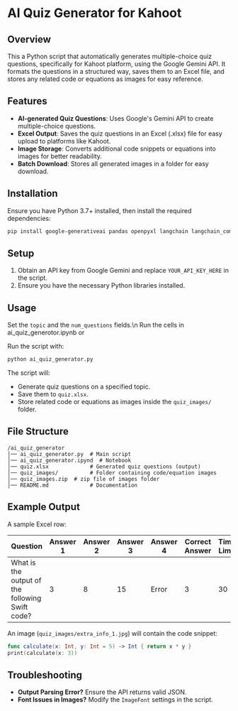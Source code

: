 # AI Quiz Generator for Kahoot

## Overview
This a Python script that automatically generates multiple-choice quiz questions, specifically for Kahoot platform, using the Google Gemini API. It formats the questions in a structured way, saves them to an Excel file, and stores any related code or equations as images for easy reference.

## Features
- **AI-generated Quiz Questions**: Uses Google's Gemini API to create multiple-choice questions.
- **Excel Output**: Saves the quiz questions in an Excel (.xlsx) file for easy upload to platforms like Kahoot.
- **Image Storage**: Converts additional code snippets or equations into images for better readability.
- **Batch Download**: Stores all generated images in a folder for easy download.

## Installation
Ensure you have Python 3.7+ installed, then install the required dependencies:

```sh
pip install google-generativeai pandas openpyxl langchain langchain_community langchain-google-genai
```

## Setup
1. Obtain an API key from Google Gemini and replace `YOUR_API_KEY_HERE` in the script.
2. Ensure you have the necessary Python libraries installed.

## Usage
Set the `topic` and the `num_questions` fields.\n
Run the cells in ai_quiz_generotor.ipynb or

Run the script with:
```sh
python ai_quiz_generator.py
```

The script will:
- Generate quiz questions on a specified topic.
- Save them to `quiz.xlsx`.
- Store related code or equations as images inside the `quiz_images/` folder.

## File Structure
```
/ai_quiz_generator
│── ai_quiz_generator.py  # Main script
│── ai_quiz_generator.ipynd  # Notebook
│── quiz.xlsx             # Generated quiz questions (output)
│── quiz_images/          # Folder containing code/equation images
│── quiz_images.zip  # zip file of images folder
│── README.md             # Documentation
```

## Example Output
A sample Excel row:

| Question | Answer 1 | Answer 2 | Answer 3 | Answer 4 | Correct Answer | Time Limit |
|----------|----------|----------|----------|----------|---------------|------------|
| What is the output of the following Swift code? | 3 | 8 | 15 | Error | 3 | 30 |

An image (`quiz_images/extra_info_1.jpg`) will contain the code snippet:
```swift
func calculate(x: Int, y: Int = 5) -> Int { return x * y }
print(calculate(x: 3))
```

## Troubleshooting
- **Output Parsing Error?** Ensure the API returns valid JSON.
- **Font Issues in Images?** Modify the `ImageFont` settings in the script.


